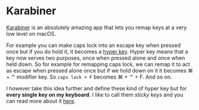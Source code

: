 # Karabiner

[Karabiner][1] is an absolutely amazing app that lets you remap keys at a very low level on macOS. 

For example you can make caps lock into an escape key when pressed once but if you do hold it, it becomes a [hyper key][2]. Hyper key means that a key now serves two purposes, once when pressed alone and once when held down. So for example for remapping caps lock, we can remap it to act as escape when pressed alone once but if we hold down on it it becomes ⌘ + ⌃ modifier key. So `caps lock + F` becomes ⌘ + ⌃ + F. And so on.

I however take this idea further and define these kind of hyper key but for __every single key on my keyboard__. I like to call them _sticky keys_ and you can read more about it [here][3].

[1]:	https://github.com/tekezo/Karabiner-Elements
[2]:	http://brettterpstra.com/2017/06/15/a-hyper-key-with-karabiner-elements-full-instructions/
[3]:	./sticky-keys.md